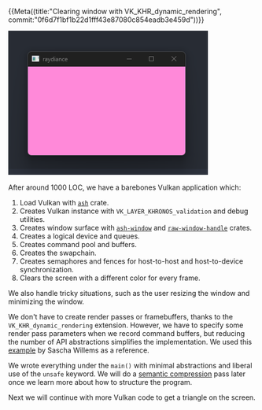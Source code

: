 {{Meta((title:"Clearing window with VK_KHR_dynamic_rendering", commit:"0f6d7f1bf1b22d1fff43e87080c854eadb3e459d"))}}

![resizable color window](title.apng)

After around 1000 LOC, we have a barebones Vulkan application which:

1. Load Vulkan with [`ash`][ash-crate] crate.
2. Creates Vulkan instance with `VK_LAYER_KHRONOS_validation` and debug
   utilities.
3. Creates window surface with [`ash-window`][ash-window-crate] and
   [`raw-window-handle`][raw-window-handle-crate] crates.
4. Creates a logical device and queues.
5. Creates command pool and buffers.
6. Creates the swapchain.
7. Creates semaphores and fences for host-to-host and host-to-device
   synchronization.
8. Clears the screen with a different color for every frame.

We also handle tricky situations, such as the user resizing the window and
minimizing the window.

We don't have to create render passes or framebuffers, thanks to the
`VK_KHR_dynamic_rendering` extension. However, we have to specify some render
pass parameters when we record command buffers, but reducing the number of API
abstractions simplifies the implementation. We used this
[example][dynamic-rendering] by Sascha Willems as a reference.

We wrote everything under the `main()` with minimal abstractions and liberal use
of the `unsafe` keyword. We will do a [semantic compression][casey] pass later
once we learn more about how to structure the program.

Next we will continue with more Vulkan code to get a triangle on the screen.

[ash-crate]: https://crates.io/crates/ash
[ash-window-crate]: https://crates.io/crates/ash-window
[raw-window-handle-crate]: https://crates.io/crates/raw-window-handle
[dynamic-rendering]: https://github.com/SaschaWillems/Vulkan/blob/313ac10de4a765997ddf5202c599e4a0ca32c8ca/examples/dynamicrendering/dynamicrendering.cpp
[casey]: https://caseymuratori.com/blog_0015
